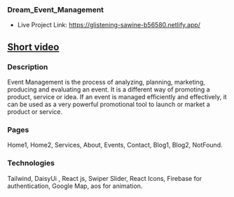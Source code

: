 ### Dream_Event_Management
- Live Project Link: https://glistening-sawine-b56580.netlify.app/

## [Short video](https://drive.google.com/file/d/1Nnpi2lcxrCMQAITkaasy7ZcTCMCt1hwU/view?usp=sharing)

### Description

Event Management is the process of analyzing, planning, marketing, producing and evaluating an event. It is a different way of promoting a product, service or idea. If an event is managed efficiently and effectively, it can be used as a very powerful promotional tool to launch or market a product or service.

### Pages
Home1, Home2, Services, About, Events, Contact, Blog1, Blog2, NotFound.

### Technologies

Tailwind, DaisyUi , React js, Swiper Slider, React Icons, Firebase for authentication, Google Map, aos for animation.

